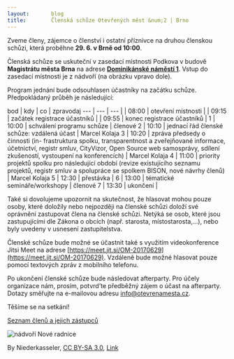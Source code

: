 ```yaml
---
layout:       blog
title:        Členská schůze Otevřených měst &num;2 | Brno
---
```

Zveme členy, zájemce o členství i ostatní příznivce na druhou členskou schůzi, která proběhne **29. 6. v Brně od 10:00**.

Členská schůze se uskutečnı́ v zasedacı́ mı́stnosti Podkova v budově **Magistrátu města Brna** na adrese **[Dominikánské náměstı́ 1](https://www.openstreetmap.org/?mlat=49.19381&mlon=16.60607#map=18/49.19381/16.60607)**. Vstup do zasedacı́ mı́stnosti je z nádvořı́ (na obrázku vpravo dole).

Program jednání bude odsouhlasen účastníky na začátku schůze. Předpokládaný průběh je následující:

bod | kdy | co | zpravodaj
--- | --- | --- |
 | 08:00 | otevření místnosti | 
 | 09:15 | začátek registrace účastníků | 
 | 09:55 | konec registrace účastníků | 
1 | 10:00 | schválení programu schůze | členové
2 | 10:10 | jednacı́ řád členské schůze: vzdálená účast | Marcel Kolaja
3 | 10:20 | zpráva předsedy o činnosti (in- frastruktura spolku, transparentnost a zveřejňované informace, účetnictvı́, registr smluv, CityVizor, Open Source web samosprávy, sdı́lenı́ zkušenostı́, vystoupenı́ na konferencı́ch) | Marcel Kolaja
4 | 11:00 | priority projektů spolku pro následujı́cı́ obdobı́ (revize existujı́cı́ho seznamu projektů, registr smluv a spolupráce se spolkem BISON, nové návrhy členů) | Marcel Kolaja
5 | 12:30 | přestávka | 
6 | 13:00 | tématické semináře/workshopy | členové
7 | 13:30 | ukončení | 

Také si dovolujeme upozornit na skutečnost, že hlasovat mohou pouze osoby, které doložily nebo nejpozději na členské schůzi doložı́ své oprávněnı́ zastupovat člena na členské schůzi. Netýká se osob, které jsou zastupujı́cı́mi dle Zákona o obcı́ch (např. starosta, mı́stostarosta,...), nebo byly uvedeny v usnesenı́ zastupitelstva.

Členské schůze bude možné se účastnit také s využitı́m videokonference Jitsi Meet na adrese [https://meet.jit.si/OM-20170629](https://meet.jit.si/OM-20170629). Vzdáleně bude možné hlasovat pouze pomocı́ textových zpráv z mobilnı́ho telefonu.

Po ukončenı́ členské schůze bude následovat afterparty. Pro účely organizace nám, prosı́m, potvrd’te předběžný zájem o účast na afterparty. Dotazy směřujte na e-mailovou adresu  [info@otevrenamesta.cz](mailto:info@otevrenamesta.cz).

Těšíme se na setkání!



[Seznam členů a jejich zástupců](http://www.otevrenamesta.cz/clenstvi/#Seznam_členů)


![nádvoří Nové radnice](https://upload.wikimedia.org/wikipedia/commons/d/dd/Vecer_by_Niederkasseler_-_panoramio.jpg)

By Niederkasseler, [CC BY-SA 3.0](http://creativecommons.org/licenses/by-sa/3.0), [Link](https://commons.wikimedia.org/w/index.php?curid=55989995)

